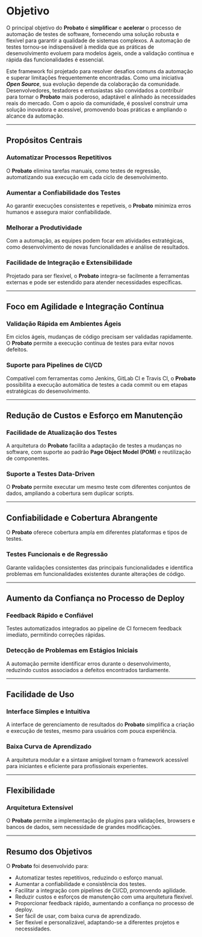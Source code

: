 
# Objetivo

O principal objetivo do **Probato** é **simplificar** e **acelerar** o processo de automação de testes de software, fornecendo uma solução robusta e flexível para garantir a qualidade de sistemas complexos. A automação de testes tornou-se indispensável à medida que as práticas de desenvolvimento evoluem para modelos ágeis, onde a validação contínua e rápida das funcionalidades é essencial.

Este framework foi projetado para resolver desafios comuns da automação e superar limitações frequentemente encontradas. Como uma iniciativa **_Open Source_**, sua evolução depende da colaboração da comunidade. Desenvolvedores, testadores e entusiastas são convidados a contribuir para tornar o **Probato** mais poderoso, adaptável e alinhado às necessidades reais do mercado. Com o apoio da comunidade, é possível construir uma solução inovadora e acessível, promovendo boas práticas e ampliando o alcance da automação.

---

## **Propósitos Centrais**

### **Automatizar Processos Repetitivos**

O **Probato** elimina tarefas manuais, como testes de regressão, automatizando sua execução em cada ciclo de desenvolvimento.

### **Aumentar a Confiabilidade dos Testes**

Ao garantir execuções consistentes e repetíveis, o **Probato** minimiza erros humanos e assegura maior confiabilidade.

### **Melhorar a Produtividade**

Com a automação, as equipes podem focar em atividades estratégicas, como desenvolvimento de novas funcionalidades e análise de resultados.

### **Facilidade de Integração e Extensibilidade**

Projetado para ser flexível, o **Probato** integra-se facilmente a ferramentas externas e pode ser estendido para atender necessidades específicas.

---

## **Foco em Agilidade e Integração Contínua**

### **Validação Rápida em Ambientes Ágeis**

Em ciclos ágeis, mudanças de código precisam ser validadas rapidamente. O **Probato** permite a execução contínua de testes para evitar novos defeitos.

### **Suporte para Pipelines de CI/CD**

Compatível com ferramentas como Jenkins, GitLab CI e Travis CI, o **Probato** possibilita a execução automática de testes a cada commit ou em etapas estratégicas do desenvolvimento.

---

## **Redução de Custos e Esforço em Manutenção**

### **Facilidade de Atualização dos Testes**

A arquitetura do **Probato** facilita a adaptação de testes a mudanças no software, com suporte ao padrão **Page Object Model (POM)** e reutilização de componentes.

### **Suporte a Testes Data-Driven**

O **Probato** permite executar um mesmo teste com diferentes conjuntos de dados, ampliando a cobertura sem duplicar scripts.

---

## **Confiabilidade e Cobertura Abrangente**

O **Probato** oferece cobertura ampla em diferentes plataformas e tipos de testes.

### **Testes Funcionais e de Regressão**

Garante validações consistentes das principais funcionalidades e identifica problemas em funcionalidades existentes durante alterações de código.

---

## **Aumento da Confiança no Processo de Deploy**

### **Feedback Rápido e Confiável**

Testes automatizados integrados ao pipeline de CI fornecem feedback imediato, permitindo correções rápidas.

### **Detecção de Problemas em Estágios Iniciais**

A automação permite identificar erros durante o desenvolvimento, reduzindo custos associados a defeitos encontrados tardiamente.

---

## **Facilidade de Uso**

### **Interface Simples e Intuitiva**

A interface de gerenciamento de resultados do **Probato** simplifica a criação e execução de testes, mesmo para usuários com pouca experiência.

### **Baixa Curva de Aprendizado**

A arquitetura modular e a sintaxe amigável tornam o framework acessível para iniciantes e eficiente para profissionais experientes.

---

## **Flexibilidade**

### **Arquitetura Extensível**

O **Probato** permite a implementação de plugins para validações, browsers e bancos de dados, sem necessidade de grandes modificações.

---

## **Resumo dos Objetivos**

O **Probato** foi desenvolvido para:

- Automatizar testes repetitivos, reduzindo o esforço manual.
- Aumentar a confiabilidade e consistência dos testes.
- Facilitar a integração com pipelines de CI/CD, promovendo agilidade.
- Reduzir custos e esforços de manutenção com uma arquitetura flexível.
- Proporcionar feedback rápido, aumentando a confiança no processo de deploy.
- Ser fácil de usar, com baixa curva de aprendizado.
- Ser flexível e personalizável, adaptando-se a diferentes projetos e necessidades.
